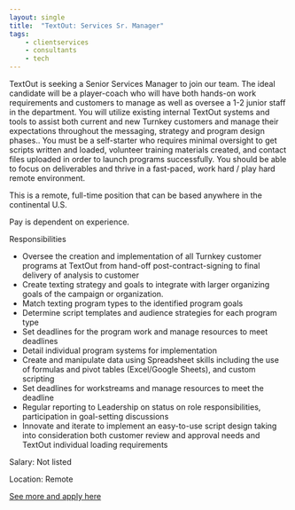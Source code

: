 ```yaml
---
layout: single
title:  "TextOut: Services Sr. Manager"
tags: 
    - clientservices
    - consultants
    - tech
---
```


TextOut is seeking a Senior Services Manager to join our team.  The ideal candidate will be a player-coach who will have both hands-on work requirements and customers to manage as well as oversee a 1-2 junior staff in the department.  You will utilize existing internal TextOut systems and tools to assist both current and new Turnkey customers and manage their expectations throughout the messaging, strategy and program design phases..  You must be a self-starter who requires minimal oversight to get scripts written and loaded, volunteer training materials created, and contact files uploaded in order to launch programs successfully. You should be able to focus on deliverables and thrive in a fast-paced, work hard / play hard remote environment. 


This is a remote, full-time position that can be based anywhere in the continental U.S. 

Pay is dependent on experience. 

Responsibilities
* Oversee the creation and implementation of all Turnkey customer programs at TextOut from hand-off post-contract-signing to final delivery of analysis to customer
* Create texting strategy and goals to integrate with larger organizing goals of the campaign or organization.
* Match texting program types to the identified program goals
* Determine script templates and audience strategies for each program type
* Set deadlines for the program work and manage resources to meet deadlines
* Detail individual program systems for implementation
* Create and manipulate data using Spreadsheet skills including the use of formulas and pivot tables (Excel/Google Sheets), and custom scripting 
* Set deadlines for workstreams and manage resources to meet the deadline
* Regular reporting to Leadership on status on role responsibilities, participation in goal-setting discussions
* Innovate and iterate to implement an easy-to-use script design taking into consideration both customer review and approval needs and TextOut individual loading requirements


Salary: Not listed


Location: Remote


[See more and apply here](https://www.textout.io/services-senior-manager)

